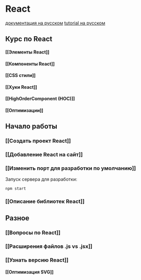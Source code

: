 # React

[документация на русском](https://ru.reactjs.org/docs/getting-started.html)
[tutorial на русском](https://ru.reactjs.org/tutorial/tutorial.html)

## Курс по React
#### [[Элементы React]]
#### [[Компоненты React]]
#### [[CSS стили]]
#### [[Хуки React]]
#### [[HighOrderComponent (HOC)]]
#### [[Оптимизации]]
## Начало работы
### [[Создать проект React]]
### [[Добавление React на сайт]]

### [[Изменить порт для разработки по умолчанию]]

Запуск сервера для разработки:
```
npm start
```

### [[Описание библиотек React]]

## Разное
### [[Вопросы по React]]

### [[Расширения файлов .js vs .jsx]]

### [[Узнать версию React]]
#### [[Оптимизация SVG]]